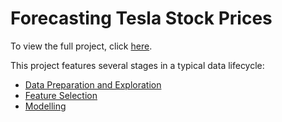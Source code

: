 # Forecasting Tesla Stock Prices
To view the full project, click <a href="https://cassandraczobit.github.io/Tesla-Stock-Prices/.">here</a>. 

This project features several stages in a typical data lifecycle:

* [Data Preparation and Exploration](https://cassandraczobit.github.io/Tesla-Stock-Prices/#data-preparation-and-exploration)
* [Feature Selection](https://cassandraczobit.github.io/Tesla-Stock-Prices/#feature-selection)
* [Modelling](https://cassandraczobit.github.io/Tesla-Stock-Prices/#modelling)
